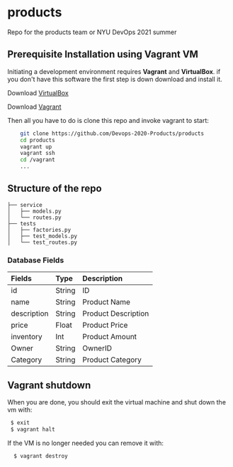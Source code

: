 # products
Repo for the products team or NYU DevOps 2021 summer

## Prerequisite Installation using Vagrant VM

Initiating a development environment requires  **Vagrant** and **VirtualBox**. if you don't have this software the first step is down download and install it.

Download [VirtualBox](https://www.virtualbox.org/)

Download [Vagrant](https://www.vagrantup.com/)

Then all you have to do is clone this repo and invoke vagrant to start:

```bash
    git clone https://github.com/Devops-2020-Products/products
    cd products
    vagrant up
    vagrant ssh
    cd /vagrant
    ...
```


## Structure of the repo

```
├── service
│   ├── models.py
│   └── routes.py
├── tests
│   ├── factories.py
│   ├── test_models.py
│   └── test_routes.py
```

### Database  Fields
| Fields | Type | Description
| :--- | :--- | :--- |
| id | String | ID 
| name | String | Product Name
| description | String | Product Description
| price | Float | Product Price
| inventory | Int | Product Amount
| Owner | String | OwnerID
| Category | String | Product Category|

## Vagrant shutdown

When you are done, you should exit the virtual machine and shut down the vm with:

```bash
 $ exit
 $ vagrant halt
```

If the VM is no longer needed you can remove it with:

```bash
  $ vagrant destroy
```
